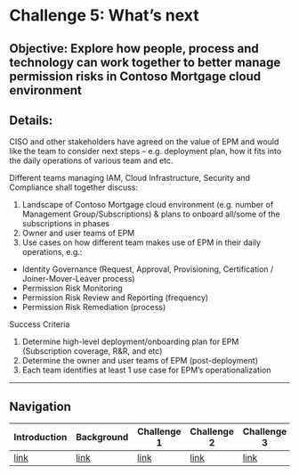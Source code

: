 # Challenge 5: What’s next

## Objective: Explore how people, process and technology can work together to better manage permission risks in Contoso Mortgage cloud environment

## Details:

CISO and other stakeholders have agreed on the value of EPM and would like the team to consider next steps – e.g. deployment plan, how it fits into the daily operations of various team and etc. 

Different teams managing IAM, Cloud Infrastructure, Security and Compliance shall together discuss:
1. Landscape of Contoso Mortgage cloud environment (e.g. number of Management Group/Subscriptions) & plans to onboard all/some of the subscriptions in phases 
1. Owner and user teams of EPM
1. Use cases on how different team makes use of EPM in their daily operations, e.g.:
  * Identity Governance (Request, Approval, Provisioning, Certification / Joiner-Mover-Leaver process)
  * Permission Risk Monitoring
  * Permission Risk Review and Reporting (frequency)
  * Permission Risk Remediation (process)

Success Criteria
1. Determine high-level deployment/onboarding plan for EPM (Subscription coverage, R&R, and etc)
1. Determine the owner and user teams of EPM (post-deployment)
1. Each team identifies at least 1 use case for EPM’s operationalization


<!-- Common Footer -->
___

## Navigation
  
Introduction | Background | Challenge 1 | Challenge 2 | Challenge 3 | Challenge 4 | Challenge 5 | Summmary
------------ | ---------- | ----------- | ----------- | ----------- | ----------- | ----------- | ---------- 
[link](Intro.html) | [link](Background.html) |  [link](Challenge1.html) | [link](Challenge2.html) | [link](Challenge3.html) | [link](Challenge4.html) | [link](Challenge5.html) | [link](Summary.html)
  
